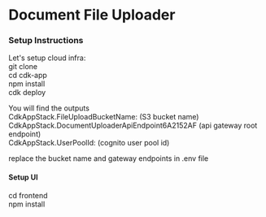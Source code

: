 # Document File Uploader 

### Setup Instructions
Let's setup cloud infra: <br>
git clone <repo-url> <br>
cd cdk-app<br>
npm install <br>
cdk deploy <br>

You will find the outputs <br>
CdkAppStack.FileUploadBucketName: (S3 bucket name)<br>
CdkAppStack.DocumentUploaderApiEndpoint6A2152AF (api gateway root endpoint)<br>
CdkAppStack.UserPoolId: (cognito user pool id)<br>

replace the bucket name and gateway endpoints in .env file <br>

#### Setup UI
cd frontend<br>
npm install<br>
